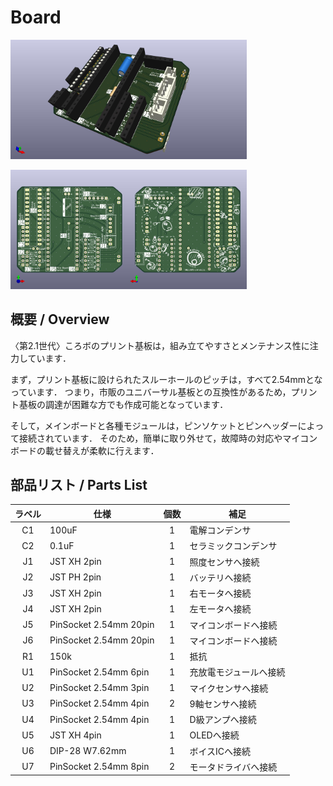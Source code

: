 # Board
<img src="/Document/Picture/korobo_2-1_bno055_ver3-1_img1.jpg" width="75%">
<p>
  <img src="/Document/Picture/korobo_2-1_bno055_ver3-1_img2.jpg" width="37.5%"><img src="/Document/Picture/korobo_2-1_bno055_ver3-1_img3.jpg" width="37.5%">
</p>

## 概要 / Overview
〈第2.1世代〉ころボのプリント基板は，組み立てやすさとメンテナンス性に注力しています．

まず，プリント基板に設けられたスルーホールのピッチは，すべて2.54mmとなっています．
つまり，市販のユニバーサル基板との互換性があるため，プリント基板の調達が困難な方でも作成可能となっています．

そして，メインボードと各種モジュールは，ピンソケットとピンヘッダーによって接続されています．
そのため，簡単に取り外せて，故障時の対応やマイコンボードの載せ替えが柔軟に行えます．
## 部品リスト / Parts List
| ラベル | 仕様                         | 個数 | 補足                          |
|:------:|------------------------------|:----:|-------------------------------|
| C1     | 100uF                        | 1    | 電解コンデンサ                |
| C2     | 0.1uF                        | 1    | セラミックコンデンサ          |
| J1     | JST XH 2pin                 | 1    | 照度センサへ接続             |
| J2     | JST PH 2pin                 | 1    | バッテリへ接続               |
| J3     | JST XH 2pin                 | 1    | 右モータへ接続               |
| J4     | JST XH 2pin                 | 1    | 左モータへ接続               |
| J5     | PinSocket 2.54mm 20pin      | 1    | マイコンボードへ接続         |
| J6     | PinSocket 2.54mm 20pin      | 1    | マイコンボードへ接続         |
| R1     | 150k                        | 1    | 抵抗                          |
| U1     | PinSocket 2.54mm 6pin       | 1    | 充放電モジュールへ接続       |
| U2     | PinSocket 2.54mm 3pin       | 1    | マイクセンサへ接続           |
| U3     | PinSocket 2.54mm 4pin       | 2    | 9軸センサへ接続              |
| U4     | PinSocket 2.54mm 4pin       | 1    | D級アンプへ接続              |
| U5     | JST XH 4pin                 | 1    | OLEDへ接続                   |
| U6     | DIP-28 W7.62mm              | 1    | ボイスICへ接続               |
| U7     | PinSocket 2.54mm 8pin       | 2    | モータドライバへ接続         |
